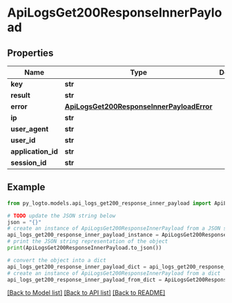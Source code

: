 # ApiLogsGet200ResponseInnerPayload


## Properties

Name | Type | Description | Notes
------------ | ------------- | ------------- | -------------
**key** | **str** |  | 
**result** | **str** |  | 
**error** | [**ApiLogsGet200ResponseInnerPayloadError**](ApiLogsGet200ResponseInnerPayloadError.md) |  | [optional] 
**ip** | **str** |  | [optional] 
**user_agent** | **str** |  | [optional] 
**user_id** | **str** |  | [optional] 
**application_id** | **str** |  | [optional] 
**session_id** | **str** |  | [optional] 

## Example

```python
from py_logto.models.api_logs_get200_response_inner_payload import ApiLogsGet200ResponseInnerPayload

# TODO update the JSON string below
json = "{}"
# create an instance of ApiLogsGet200ResponseInnerPayload from a JSON string
api_logs_get200_response_inner_payload_instance = ApiLogsGet200ResponseInnerPayload.from_json(json)
# print the JSON string representation of the object
print(ApiLogsGet200ResponseInnerPayload.to_json())

# convert the object into a dict
api_logs_get200_response_inner_payload_dict = api_logs_get200_response_inner_payload_instance.to_dict()
# create an instance of ApiLogsGet200ResponseInnerPayload from a dict
api_logs_get200_response_inner_payload_from_dict = ApiLogsGet200ResponseInnerPayload.from_dict(api_logs_get200_response_inner_payload_dict)
```
[[Back to Model list]](../README.md#documentation-for-models) [[Back to API list]](../README.md#documentation-for-api-endpoints) [[Back to README]](../README.md)


